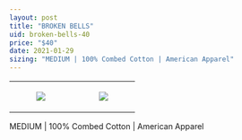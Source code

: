 ```yaml
---
layout: post
title: "BROKEN BELLS"
uid: broken-bells-40
price: "$40"
date: 2021-01-29
sizing: "MEDIUM | 100% Combed Cotton | American Apparel"
---
```




<table style="width:100%;"><tr><td style="vertical-align:top;">
      <figure class="tmblr-full" data-orig-height="2048" data-orig-width="1365" data-orig-src="https://concertshirts.netlify.app/shirts/0491/0491-01.jpg"><img src="https://64.media.tumblr.com/b6e0a178eb6380a7d4f0294294bfa22a/807eff1ebb383b26-84/s540x810/293780aea3e718d056b62e67c64810373052341f.jpg" data-orig-height="2048" data-orig-width="1365" data-orig-src="https://concertshirts.netlify.app/shirts/0491/0491-01.jpg"/></figure></td>
    <td style="vertical-align:top;">
      <figure class="tmblr-full" data-orig-height="2048" data-orig-width="1365" data-orig-src="https://concertshirts.netlify.app/shirts/0491/0491-02.jpg"><img src="https://64.media.tumblr.com/e0d8e5481693ed27a2ff7dacfe356a3f/807eff1ebb383b26-b5/s540x810/ad4fbe0d45d6f58b2275c72470970d728a07d56b.jpg" data-orig-height="2048" data-orig-width="1365" data-orig-src="https://concertshirts.netlify.app/shirts/0491/0491-02.jpg"/></figure></td>
  </tr></table><p>
  MEDIUM | 100% Combed Cotton | American Apparel
</p>
